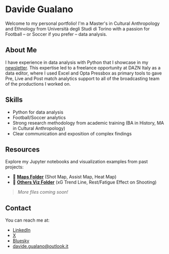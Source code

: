 # Davide Gualano
Welcome to my personal portfolio! I'm a Master's in Cultural Anthropology and Ethnology from Università degli Studi di Torino with a passion for Football – or Soccer if you prefer – data analysis.

## About Me
I have experience in data analysis with Python that I showcase in my [newsletter](https://the-cutback.beehiiv.com/). This expertise led to a freelance opportunity at DAZN Italy as a data editor, where I used Excel and Opta Pressbox as primary tools to gave Pre, Live and Post match analytics support to all of the broadcasting team of the productions I worked on.

## Skills
- Python for data analysis
- Football/Soccer analytics
- Strong research methodology from academic training (BA in History, MA in Cultural Anthropology)
- Clear communication and exposition of complex findings

## Resources
Explore my Jupyter notebooks and visualization examples from past projects:
- 📂 [**Maps Folder**](https://gibranium.github.io/maps/) (Shot Map, Assist Map, Heat Map)
- 📂 [**Others Viz Folder**](https://gibranium.github.io/others/) (xG Trend Line, Rest/Fatigue Effect on Shooting)

> *More files coming soon!*

## Contact
You can reach me at:
- [LinkedIn](https://www.linkedin.com/in/davide-gualano-a2454b187)
- [X](https://x.com/gualanodavide)
- [Bluesky](https://bsky.app/profile/gualanodavide.bsky.social)
- davide.gualano@outlook.it
